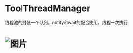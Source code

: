 # ToolThreadManager

 线程池的封装一个队列，notify和wait的配合使用，线程一次执行
 
# ![图片](https://github.com/laiyuchenrushuang/ToolThreadManager/blob/master/tp.png) 
